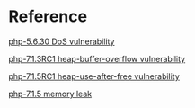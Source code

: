 Reference
==============
[php-5.6.30 DoS vulnerability](https://bugs.php.net/bug.php?id=74145)  

[php-7.1.3RC1 heap-buffer-overflow vulnerability](https://bugs.php.net/bug.php?id=74194)  

[php-7.1.5RC1 heap-use-after-free vulnerability](https://bugs.php.net/bug.php?id=74609)  

[php-7.1.5 memory leak](https://github.com/varsleak/varsleak-vul/tree/master/php-src-vul/memory-leaks)

